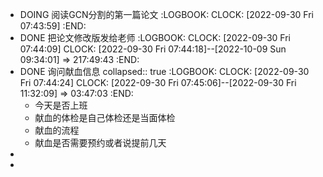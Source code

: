 - DOING 阅读GCN分割的第一篇论文
  :LOGBOOK:
  CLOCK: [2022-09-30 Fri 07:43:59]
  :END:
- DONE 把论文修改版发给老师
  :LOGBOOK:
  CLOCK: [2022-09-30 Fri 07:44:09]
  CLOCK: [2022-09-30 Fri 07:44:18]--[2022-10-09 Sun 09:34:01] =>  217:49:43
  :END:
- DONE 询问献血信息
  collapsed:: true
  :LOGBOOK:
  CLOCK: [2022-09-30 Fri 07:44:24]
  CLOCK: [2022-09-30 Fri 07:45:06]--[2022-09-30 Fri 11:32:09] =>  03:47:03
  :END:
	- 今天是否上班
	- 献血的体检是自己体检还是当面体检
	- 献血的流程
	- 献血是否需要预约或者说提前几天
-
-